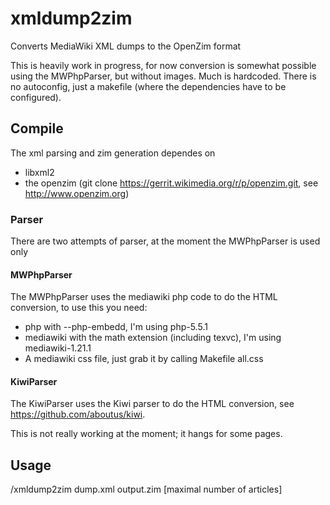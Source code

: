 xmldump2zim
===========

Converts MediaWiki XML dumps to the OpenZim format

This is heavily work in progress, for now conversion is somewhat possible using the MWPhpParser, but without images.
Much is hardcoded. There is no autoconfig, just a makefile (where the dependencies have to be configured).


## Compile
The xml parsing and zim generation dependes on
- libxml2
- the openzim (git clone https://gerrit.wikimedia.org/r/p/openzim.git, see http://www.openzim.org)

### Parser
There are two attempts of parser, at the moment the MWPhpParser is used only

#### MWPhpParser
The MWPhpParser uses the mediawiki php code to do the HTML conversion, to use this you need:
- php with --php-embedd, I'm using php-5.5.1
- mediawiki with the math extension (including texvc), I'm using mediawiki-1.21.1
- A mediawiki css file, just grab it by calling Makefile all.css

#### KiwiParser
The KiwiParser uses the Kiwi parser to do the HTML conversion, see https://github.com/aboutus/kiwi.

This is not really working at the moment; it hangs for some pages.

## Usage

/xmldump2zim dump.xml output.zim [maximal number of articles]
